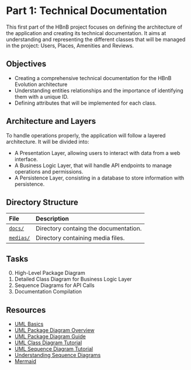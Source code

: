 # Part 1: Technical Documentation

This first part of the HBnB project focuses on defining the architecture of the application and creating its technical documentation. It aims at understanding and representing the different classes that will be managed in the project: Users, Places, Amenities and Reviews.

## Objectives

* Creating a comprehensive technical documentation for the HBnB Evolution architecture
* Understanding entities relationships and the importance of identifying them with a unique ID.
* Defining attributes that will be implemented for each class.

## Architecture and Layers

To handle operations properly, the application will follow a layered architecture. It will be divided into:

- A Presentation Layer, allowing users to interact with data from a web interface.
- A Business Logic Layer, that will handle API endpoints to manage operations and permissions.
- A Persistence Layer, consisting in a database to store information with persistence.

## Directory Structure

| File | Description |
| :---- | :---------- |
| [`docs/`](https://github.com/gwendalminguy/holbertonschool-hbnb/tree/main/part1/docs/) | Directory containg the documentation. |
| [`medias/`](https://github.com/gwendalminguy/holbertonschool-hbnb/tree/main/part1/media/) | Directory containing media files. |

## Tasks

0. High-Level Package Diagram
1. Detailed Class Diagram for Business Logic Layer
2. Sequence Diagrams for API Calls
3. Documentation Compilation

## Resources

* [UML Basics](https://github.com/Mornac/holbertonschool-hbnb/blob/main/media/png/OOP%20-%20Introduction%20to%20UML%20Public.pdf)
* [UML Package Diagram Overview](https://www.uml-diagrams.org/package-diagrams.html)  
* [UML Package Diagram Guide](https://www.visual-paradigm.com/guide/uml-unified-modeling-language/what-is-package-diagram/)
* [UML Class Diagram Tutorial](https://creately.com/blog/software-teams/class-diagram-tutorial/)
* [UML Sequence Diagram Tutorial](https://creately.com/guides/sequence-diagram-tutorial/)
* [Understanding Sequence Diagrams](https://www.uml-diagrams.org/sequence-diagrams.html)
* [Mermaid](http://mermaid.js.org/)
